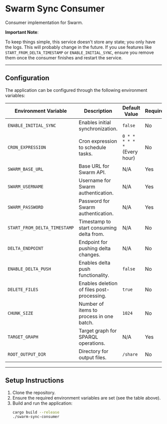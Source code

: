 # Swarm Sync Consumer

Consumer implementation for Swarm.

**Important Note**:

To keep things simple, this service doesn't store any state; you only have the logs.
This will probably change in the future.
If you use features like `START_FROM_DELTA_TIMESTAMP` or `ENABLE_INITIAL_SYNC`,
ensure you remove them once the consumer finishes and restart the service.

---

## Configuration

The application can be configured through the following environment variables:

| **Environment Variable**     | **Description**                            | **Default Value**             | **Required** |
| ---------------------------- | ------------------------------------------ | ----------------------------- | ------------ |
| `ENABLE_INITIAL_SYNC`        | Enables initial synchronization.           | `false`                       | No           |
| `CRON_EXPRESSION`            | Cron expression to schedule tasks.         | `0 * * * * * * ` (Every hour) | No           |
| `SWARM_BASE_URL`             | Base URL for Swarm API.                    | N/A                           | Yes          |
| `SWARM_USERNAME`             | Username for Swarm authentication.         | N/A                           | Yes          |
| `SWARM_PASSWORD`             | Password for Swarm authentication.         | N/A                           | Yes          |
| `START_FROM_DELTA_TIMESTAMP` | Timestamp to start consuming delta from.   | N/A                           | No           |
| `DELTA_ENDPOINT`             | Endpoint for pushing delta changes.        | N/A                           | No           |
| `ENABLE_DELTA_PUSH`          | Enables delta push functionality.          | `false`                       | No           |
| `DELETE_FILES`               | Enables deletion of files post-processing. | `true`                        | No           |
| `CHUNK_SIZE`                 | Number of items to process in one batch.   | `1024`                        | No           |
| `TARGET_GRAPH`               | Target graph for SPARQL operations.        | N/A                           | Yes          |
| `ROOT_OUTPUT_DIR`            | Directory for output files.                | `/share`                      | No           |

---

## Setup Instructions

1. Clone the repository.
2. Ensure the required environment variables are set (see the table above).
3. Build and run the application:
   ```bash
   cargo build --release
   ./swarm-sync-consumer
   ```
